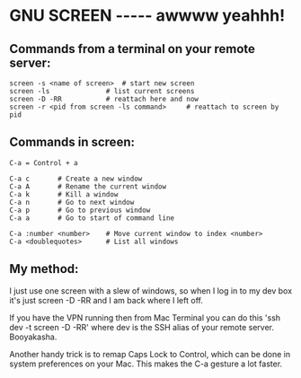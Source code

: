 # GNU SCREEN ----- awwww yeahhh!

## Commands from a terminal on your remote server:

	screen -s <name of screen>	# start new screen
	screen -ls 				# list current screens
	screen -D -RR			# reattach here and now
	screen -r <pid from screen -ls command>		# reattach to screen by pid

## Commands in screen:

	C-a = Control + a

	C-a c 		# Create a new window
	C-a A		# Rename the current window
	C-a k		# Kill a window
	C-a n		# Go to next window
	C-a p		# Go to previous window
	C-a a		# Go to start of command line

	C-a :number <number> 	# Move current window to index <number>
	C-a <doublequotes> 		# List all windows

## My method: 
I just use one screen with a slew of windows, so when I log in to my dev box it's just screen -D -RR and I am back where I left off.  

If you have the VPN running then from Mac Terminal you can do this 'ssh dev -t screen -D -RR' where dev is the SSH alias of your remote server.  Booyakasha.

Another handy trick is to remap Caps Lock to Control, which can be done in system preferences on your Mac.  This makes the C-a gesture a lot faster.
